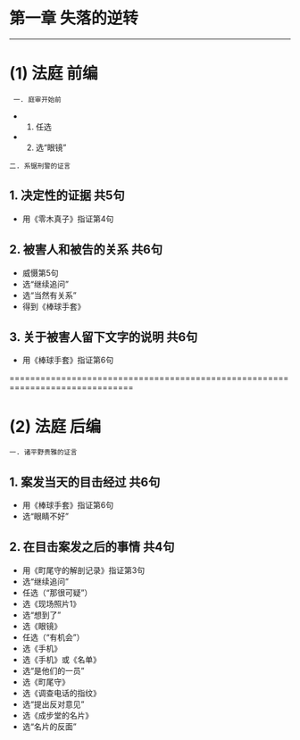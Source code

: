 # 第一章 失落的逆转
---------------
# (1) 法庭 前编
` 一. 庭审开始前`
* 1. 任选
* 2. 选“眼镜”

`二. 系锯刑警的证言`
## 1. 决定性的证据 共5句
* 用《零木真子》指证第4句

## 2. 被害人和被告的关系 共6句
* 威慑第5句
* 选“继续追问”
* 选“当然有关系”
* 得到《棒球手套》

## 3. 关于被害人留下文字的说明 共6句
* 用《棒球手套》指证第6句


==============================================================================
# (2) 法庭 后编
`一. 诸平野贵雅的证言`
## 1. 案发当天的目击经过 共6句
* 用《棒球手套》指证第6句
* 选“眼睛不好”

## 2. 在目击案发之后的事情 共4句
* 用《町尾守的解剖记录》指证第3句
* 选“继续追问”
* 任选（“那很可疑”）
* 选《现场照片1》
* 选“想到了”
* 选《眼镜》
* 任选（“有机会”）
* 选《手机》
* 选《手机》或《名单》
* 选“是他们的一员”
* 选《町尾守》
* 选《调查电话的指纹》
* 选“提出反对意见”
* 选《成步堂的名片》
* 选“名片的反面”


